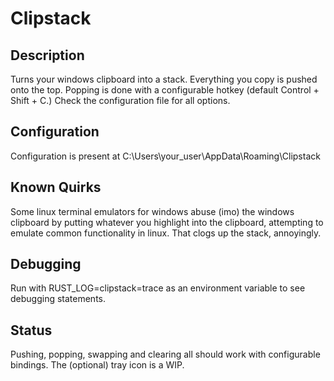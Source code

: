 # Clipstack
## Description
Turns your windows clipboard into a stack. Everything you copy is pushed onto the top. Popping is done with a configurable hotkey (default Control + Shift + C.) Check the configuration file for all options.
## Configuration
Configuration is present at C:\Users\your_user\AppData\Roaming\Clipstack
## Known Quirks
Some linux terminal emulators for windows abuse (imo) the windows clipboard by putting whatever you highlight into the clipboard, attempting to emulate common functionality in linux. That clogs up the stack, annoyingly.
## Debugging
Run with RUST_LOG=clipstack=trace as an environment variable to see debugging statements.
## Status
Pushing, popping, swapping and clearing all should work with configurable bindings. The (optional) tray icon is a WIP.
